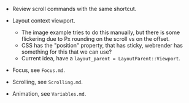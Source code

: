 * Review scroll commands with the same shortcut.

* Layout context viewport.
    - The image example tries to do this manually, but there is some flickering due to Px rounding on the scroll vs on the offset.
    - CSS has the "position" property, that has sticky, webrender has something for this that we can use?
    - Current idea, have a `layout_parent = LayoutParent::Viewport`.

* Focus, see `Focus.md`.
* Scrolling, see `Scrolling.md`.
* Animation, see `Variables.md`.
